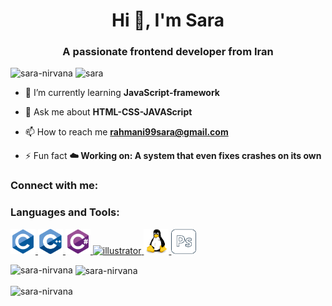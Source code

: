 <h1 align="center">Hi 👋, I'm Sara</h1>
<h3 align="center">A passionate frontend developer from Iran</h3>
<img align="right"  alt="sara" width="400" src="https://camo.githubusercontent.com/5bf0da46c5398f75e2ec953592c02afcf69379dcdb12a0c2922654a57b51fce2/68747470733a2f2f63646e2e6472696262626c652e636f6d2f75736572732f313336343032392f73637265656e73686f74732f31363039333236382f6d656469612f36386538326137666234393034363134613930363664366235343063313462322e676966">

<p align="left"> <img src="https://komarev.com/ghpvc/?username=sara-nirvana&label=Profile%20views&color=0e75b6&style=flat" alt="sara-nirvana" /> </p>

- 🌱 I’m currently learning **JavaScript-framework**

- 💬 Ask me about **HTML-CSS-JAVAScript**

- 📫 How to reach me **rahmani99sara@gmail.com**

- ⚡ Fun fact **☁️ Working on: A system that even fixes crashes on its own**

<h3 align="left">Connect with me:</h3>
<p align="left">
</p>

<h3 align="left">Languages and Tools:</h3>
<p align="left"> <a href="https://www.cprogramming.com/" target="_blank" rel="noreferrer"> <img src="https://raw.githubusercontent.com/devicons/devicon/master/icons/c/c-original.svg" alt="c" width="40" height="40"/> </a> <a href="https://www.w3schools.com/cpp/" target="_blank" rel="noreferrer"> <img src="https://raw.githubusercontent.com/devicons/devicon/master/icons/cplusplus/cplusplus-original.svg" alt="cplusplus" width="40" height="40"/> </a> <a href="https://www.w3schools.com/cs/" target="_blank" rel="noreferrer"> <img src="https://raw.githubusercontent.com/devicons/devicon/master/icons/csharp/csharp-original.svg" alt="csharp" width="40" height="40"/> </a> <a href="https://www.adobe.com/in/products/illustrator.html" target="_blank" rel="noreferrer"> <img src="https://www.vectorlogo.zone/logos/adobe_illustrator/adobe_illustrator-icon.svg" alt="illustrator" width="40" height="40"/> </a> <a href="https://www.linux.org/" target="_blank" rel="noreferrer"> <img src="https://raw.githubusercontent.com/devicons/devicon/master/icons/linux/linux-original.svg" alt="linux" width="40" height="40"/> </a> <a href="https://www.photoshop.com/en" target="_blank" rel="noreferrer"> <img src="https://raw.githubusercontent.com/devicons/devicon/master/icons/photoshop/photoshop-line.svg" alt="photoshop" width="40" height="40"/> </a> </p>

<p><img align="left" src="https://github-readme-stats.vercel.app/api/top-langs?username=sara-nirvana&show_icons=true&locale=en&layout=compact" alt="sara-nirvana" /></p>

<p>&nbsp;<img align="center" src="https://github-readme-stats.vercel.app/api?username=sara-nirvana&show_icons=true&locale=en" alt="sara-nirvana" /></p>

<p><img align="center" src="https://github-readme-streak-stats.herokuapp.com/?user=sara-nirvana&" alt="sara-nirvana" /></p>
